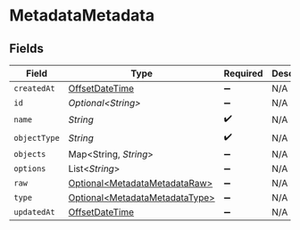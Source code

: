 # MetadataMetadata


## Fields

| Field                                                                                     | Type                                                                                      | Required                                                                                  | Description                                                                               |
| ----------------------------------------------------------------------------------------- | ----------------------------------------------------------------------------------------- | ----------------------------------------------------------------------------------------- | ----------------------------------------------------------------------------------------- |
| `createdAt`                                                                               | [OffsetDateTime](https://docs.oracle.com/javase/8/docs/api/java/time/OffsetDateTime.html) | :heavy_minus_sign:                                                                        | N/A                                                                                       |
| `id`                                                                                      | *Optional\<String>*                                                                       | :heavy_minus_sign:                                                                        | N/A                                                                                       |
| `name`                                                                                    | *String*                                                                                  | :heavy_check_mark:                                                                        | N/A                                                                                       |
| `objectType`                                                                              | *String*                                                                                  | :heavy_check_mark:                                                                        | N/A                                                                                       |
| `objects`                                                                                 | Map\<String, *String*>                                                                    | :heavy_minus_sign:                                                                        | N/A                                                                                       |
| `options`                                                                                 | List\<*String*>                                                                           | :heavy_minus_sign:                                                                        | N/A                                                                                       |
| `raw`                                                                                     | [Optional\<MetadataMetadataRaw>](../../models/shared/MetadataMetadataRaw.md)              | :heavy_minus_sign:                                                                        | N/A                                                                                       |
| `type`                                                                                    | [Optional\<MetadataMetadataType>](../../models/shared/MetadataMetadataType.md)            | :heavy_minus_sign:                                                                        | N/A                                                                                       |
| `updatedAt`                                                                               | [OffsetDateTime](https://docs.oracle.com/javase/8/docs/api/java/time/OffsetDateTime.html) | :heavy_minus_sign:                                                                        | N/A                                                                                       |